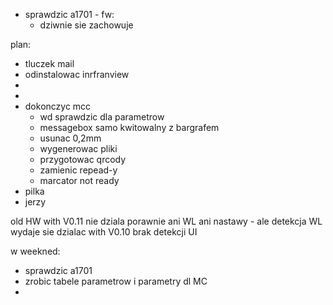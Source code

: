 - sprawdzic a1701 - fw:
	- dziwnie sie zachowuje

plan:
- tluczek mail
- odinstalowac inrfranview
- 
- 
- dokonczyc mcc
	- wd sprawdzic dla parametrow
	- messagebox samo kwitowalny z bargrafem
	- usunac 0,2mm
	- wygenerowac pliki
	- przygotowac qrcody
	- zamienic repead-y
	- marcator not ready
- pilka
- jerzy


old HW with V0.11 nie dziala porawnie ani WL ani nastawy - ale detekcja WL wydaje sie dzialac
with V0.10 brak detekcji UI


w weekned:
- sprawdzic a1701
- zrobic tabele parametrow i parametry dl MC
- 